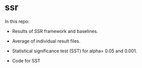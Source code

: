 # ssr

In this repo: 

- Results of SSR framework and baselines. 

- Average of individual result files. 

- Statistical significance test (SST) for alpha= 0.05 and 0.001.

- Code for SST
